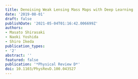 ```yaml
---
title: Denoising Weak Lensing Mass Maps with Deep Learning
date: '2019-08-01'
draft: false
publishDate: '2021-05-04T01:16:42.006699Z'
authors:
- Masato Shirasaki
- Naoki Yoshida
- Shiro Ikeda
publication_types:
- '2'
abstract: ''
featured: false
publication: '*Physical Review D*'
doi: 10.1103/PhysRevD.100.043527
---
```

